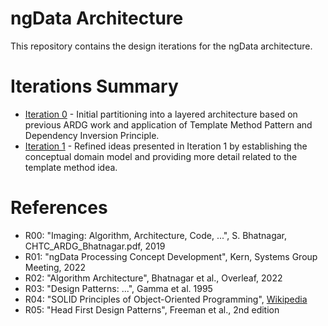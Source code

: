 # ngData Architecture
This repository contains the design iterations for the ngData architecture.

# Iterations Summary
* [Iteration 0](https://github.com/whiteheaddmark/ngData-Architecture/blob/master/iterations/Iteration0.md) - Initial partitioning into a layered architecture based on previous ARDG work and application of Template Method Pattern and Dependency Inversion Principle.
* [Iteration 1](https://github.com/whiteheaddmark/ngData-Architecture/blob/master/iterations/Iteration1.md) - Refined ideas presented in Iteration 1 by establishing the conceptual domain model and providing more detail related to the template method idea.

# References
* R00: "Imaging: Algorithm, Architecture, Code, ...", S. Bhatnagar, CHTC_ARDG_Bhatnagar.pdf, 2019
* R01: "ngData Processing Concept Development", Kern, Systems Group Meeting, 2022 
* R02: "Algorithm Architecture", Bhatnagar et al., Overleaf, 2022
* R03: "Design Patterns: ...", Gamma et al. 1995
* R04: "SOLID Principles of Object-Oriented Programming", [Wikipedia](https://en.wikipedia.org/wiki/SOLID)
* R05: "Head First Design Patterns", Freeman et al., 2nd edition